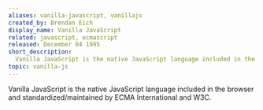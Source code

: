 ```yaml
---
aliases: vanilla-javascript, vanillajs
created_by: Brendan Eich
display_name: Vanilla JavaScript
related: javascript, ecmascript
released: December 04 1995
short_description:
  Vanilla JavaScript is the native JavaScript language included in the browser.
topic: vanilla-js
---
```


Vanilla JavaScript is the native JavaScript language included in the browser and
standardized/maintained by ECMA International and W3C.
